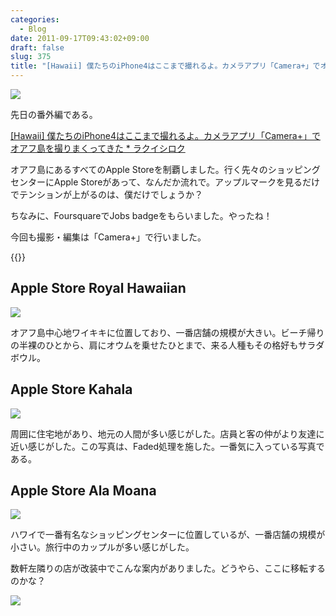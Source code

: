 ```yaml
---
categories:
  - Blog
date: 2011-09-17T09:43:02+09:00
draft: false
slug: 375
title: "[Hawaii] 僕たちのiPhone4はここまで撮れるよ。カメラアプリ「Camera+」でオアフ島のApple Storeを撮りまくってきた"
---
```


![](/images/2011/09/0375_1.jpg)

先日の番外編である。

[[Hawaii] 僕たちのiPhone4はここまで撮れるよ。カメラアプリ「Camera+」でオアフ島を撮りまくってきた * ラクイシロク](http://rakuishi.com/archives/368/)

オアフ島にあるすべてのApple Storeを制覇しました。行く先々のショッピングセンターにApple Storeがあって、なんだか流れで。アップルマークを見るだけでテンションが上がるのは、僕だけでしょうか？

ちなみに、FoursquareでJobs badgeをもらいました。やったね！

今回も撮影・編集は「Camera+」で行いました。

{{<app id="329670577" title="Camera+​ 2.3.1（￥85）" src="https://a5.mzstatic.com/us/r1000/078/Purple/c9/af/77/mzl.ranijoyr.100x100-75.png">}}

## Apple Store Royal Hawaiian

![](/images/2011/09/0375_2.jpg)

オアフ島中心地ワイキキに位置しており、一番店舗の規模が大きい。ビーチ帰りの半裸のひとから、肩にオウムを乗せたひとまで、来る人種もその格好もサラダボウル。

## Apple Store Kahala

![](/images/2011/09/0375_1.jpg)

周囲に住宅地があり、地元の人間が多い感じがした。店員と客の仲がより友達に近い感じがした。この写真は、Faded処理を施した。一番気に入っている写真である。

## Apple Store Ala Moana

![](/images/2011/09/0375_4.jpg)

ハワイで一番有名なショッピングセンターに位置しているが、一番店舗の規模が小さい。旅行中のカップルが多い感じがした。

数軒左隣りの店が改装中でこんな案内がありました。どうやら、ここに移転するのかな？

![](/images/2011/09/0375_5.jpg)
